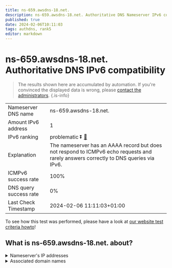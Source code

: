 ```yaml
---
title: ns-659.awsdns-18.net.
description: ns-659.awsdns-18.net. Authoritative DNS Nameserver IPv6 compatibility
published: true
date: 2024-02-06T10:11:03
tags: authdns, rank5
editor: markdown
---
```


# ns-659.awsdns-18.net. Authoritative DNS IPv6 compatibility

> The results shown here are accumulated by automation. If you're convinced the displayed data is wrong, please [contact the administrators](/howto/chat). 
{.is-info}




|   |   |
| - | - |
| Nameserver DNS name | ns-659.awsdns-18.net.
| Amount IPv6 address | 1
| IPv6 ranking | problematic :arrow_double_down: [🔗](/howto/ranking) |
| Explanation | The nameserver has an AAAA record but does not respond to ICMPv6 echo requests and rarely answers correctly to DNS queries via IPv6. |
| ICMPv6 success rate | 100%|
| DNS query success rate | 0% |
| Last Check Timestamp | 2024-02-06 11:11:03+01:00 |

To see how this test was performed, please have a look at [our website test criteria howto](/howto/testcriteria/authdns)!


## What is ns-659.awsdns-18.net. about?




<details>
<summary>Nameserver's IP addresses</summary>

2600:9000:5302:9300::1

</details>



<details>
<summary>Associated domain names</summary>

www.netflix.com

</details>

